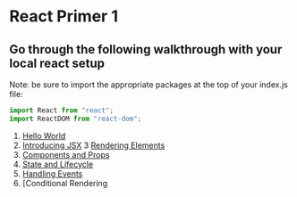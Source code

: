 # React Primer 1

## Go through the following walkthrough with your local react setup

Note: be sure to import the appropriate packages at the top of your index.js file:

```JavaScript
import React from "react";
import ReactDOM from "react-dom";
```

1. [Hello World](https://reactjs.org/docs/hello-world.html)
2. [Introducing JSX](https://reactjs.org/docs/introducing-jsx.html)
3  [Rendering Elements](https://reactjs.org/docs/rendering-elements.html)
4. [Components and Props](https://reactjs.org/docs/components-and-props.html)
5. [State and Lifecycle](https://reactjs.org/docs/state-and-lifecycle.html)
6. [Handling Events](https://reactjs.org/docs/handling-events.html)
7. [Conditional Rendering[](https://reactjs.org/docs/conditional-rendering.html)
